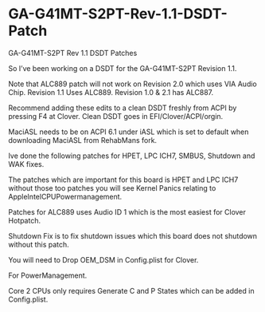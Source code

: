 # GA-G41MT-S2PT-Rev-1.1-DSDT-Patch
GA-G41MT-S2PT Rev 1.1 DSDT Patches

So I’ve been working on a DSDT for the GA-G41MT-S2PT Revision 1.1.

Note that ALC889 patch will not work on Revision 2.0 which uses VIA
Audio Chip.  Revision 1.1 Uses ALC889. Revision 1.0 & 2.1 has ALC887.

Recommend adding these edits to a clean DSDT freshly from ACPI by pressing F4 at Clover. Clean DSDT goes in EFI/Clover/ACPI/orgin.

MaciASL needs to be on ACPI 6.1 under iASL which is set to default when
downloading MaciASL from RehabMans fork.

Ive done the following patches for HPET, LPC ICH7, SMBUS, Shutdown and
WAK fixes.

The patches which are important for this board is HPET and LPC ICH7
without those too patches you will see Kernel Panics relating to
AppleIntelCPUPowermanagement.

Patches for ALC889 uses Audio ID 1 which is the most easiest for Clover
Hotpatch.

Shutdown Fix is to fix shutdown issues which this board does not
shutdown without this patch.

You will need to Drop OEM_DSM in Config.plist for Clover.

For PowerManagement.

Core 2 CPUs only requires Generate C and P States which can be added in
Config.plist.
